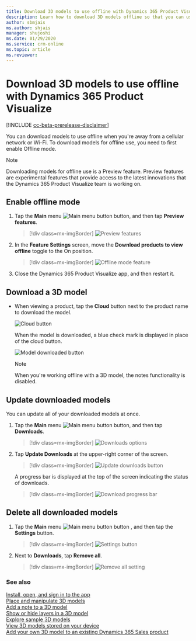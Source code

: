 ```yaml
---
title: Download 3D models to use offline with Dynamics 365 Product Visualize
description: Learn how to download 3D models offline so that you can use them when you don't have access to a network.
author: sbmjais
ms.author: shjais
manager: shujoshi
ms.date: 01/29/2020
ms.service: crm-online
ms.topic: article
ms.reviewer:
---
```


# Download 3D models to use offline with Dynamics 365 Product Visualize

[!INCLUDE [cc-beta-prerelease-disclaimer](../includes/cc-beta-prerelease-disclaimer.md)]

You can download models to use offline when you're away from a cellular network or Wi-Fi. To download models for offline use, you need to first enable Offline mode.

> [!NOTE]
> Downloading models for offline use is a Preview feature. Preview features are experimental features that provide access to the latest innovations that the Dynamics 365 Product Visualize team is working on.

## Enable offline mode

1. Tap the **Main** menu ![Main menu button](media/hamburger-icon.png "Main menu button") button, and then tap **Preview features**.

   > [!div class=mx-imgBorder]
   > ![Preview features](media/preview-features.png "Preview features")

2. In the **Feature Settings** screen, move the **Download products to view offline** toggle to the On position.

   > [!div class=mx-imgBorder]
   > ![Offline mode feature](media/offline-mode.png "Offline mode feature")
   
3. Close the Dynamics 365 Product Visualize app, and then restart it.

## Download a 3D model

- When viewing a product, tap the **Cloud** button next to the product name to download the model.

   ![Cloud button](media/cloud-button.PNG "Cloud button")
   
   When the model is downloaded, a blue check mark is displayed in place of the cloud button.
   
   ![Model downloaded button](media/model-downloaded.PNG "Model downloaded button")
   
   > [!NOTE]
   > When you're working offline with a 3D model, the notes functionality is disabled.

## Update downloaded models

You can update all of your downloaded models at once.

1.	Tap the **Main** menu ![Main menu button](media/hamburger-icon.png "Main menu button") button, and then tap **Downloads**.

      > [!div class=mx-imgBorder]
      > ![Downloads options](media/downloads-option.png "Downloads options")

2.	Tap **Update Downloads** at the upper-right corner of the screen.

      > [!div class=mx-imgBorder]
      > ![Update downloads button](media/update-downloads.png "Update downloads button")

      A progress bar is displayed at the top of the screen indicating the status of downloads.

      > [!div class=mx-imgBorder]
      > ![Download progress bar](media/download-progress-bar.png "Download progress bar")

## Delete all downloaded models

1. Tap the **Main** menu ![Main menu button](media/hamburger-icon.png "Main menu button") button , and then tap the **Settings** button.

      > [!div class=mx-imgBorder]
      > ![Settings button](media/edit-account-settings.png "Settings button")

2. Next to **Downloads**, tap **Remove all**.

      > [!div class=mx-imgBorder]
      > ![Remove all setting](media/remove-all-setting.png "Remove all setting")

### See also

[Install, open, and sign in to the app](sign-in.md)<br>
[Place and manipulate 3D models](manipulate-models.md)<br>
[Add a note to a 3D model](add-note.md)<br>
[Show or hide layers in a 3D model](layers.md)<br>
[Explore sample 3D models](explore-samples.md)<br>
[View 3D models stored on your device](browse-models.md)<br>
[Add your own 3D model to an existing Dynamics 365 Sales product](add-model.md)
